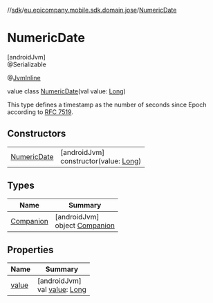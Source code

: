 //[sdk](../../../index.md)/[eu.epicompany.mobile.sdk.domain.jose](../index.md)/[NumericDate](index.md)

# NumericDate

[androidJvm]\
@Serializable

@[JvmInline](https://kotlinlang.org/api/latest/jvm/stdlib/kotlin.jvm/-jvm-inline/index.html)

value class [NumericDate](index.md)(val value: [Long](https://kotlinlang.org/api/latest/jvm/stdlib/kotlin/-long/index.html))

This type defines a timestamp as the number of seconds since Epoch according to [RFC 7519](https://www.rfc-editor.org/rfc/rfc7519).

## Constructors

| | |
|---|---|
| [NumericDate](-numeric-date.md) | [androidJvm]<br>constructor(value: [Long](https://kotlinlang.org/api/latest/jvm/stdlib/kotlin/-long/index.html)) |

## Types

| Name | Summary |
|---|---|
| [Companion](-companion/index.md) | [androidJvm]<br>object [Companion](-companion/index.md) |

## Properties

| Name | Summary |
|---|---|
| [value](value.md) | [androidJvm]<br>val [value](value.md): [Long](https://kotlinlang.org/api/latest/jvm/stdlib/kotlin/-long/index.html) |
